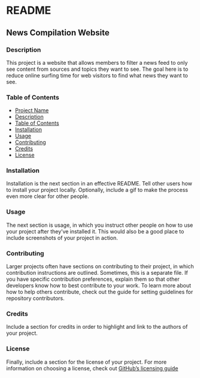 # README

<a name="title"></a>
## News Compilation Website

<a name="desc"></a>
### Description

This project is a website that allows members to filter a news feed to only see content from sources and topics they want to see. 
The goal here is to reduce online surfing time for web visitors to find what news they want to see.

<a name="table"></a>
### Table of Contents
* [Project Name](#title)
* [Description](#desc)
* [Table of Contents](#table)
* [Installation](#install)
* [Usage](#use)
* [Contributing](#cont)
* [Credits](#cred)
* [License](#license)

<a name="install"></a>
### Installation

Installation is the next section in an effective README. Tell other users how to install your project locally. 
Optionally, include a gif to make the process even more clear for other people.

<a name="use"></a>
### Usage

The next section is usage, in which you instruct other people on how to use your project after they’ve installed 
it. This would also be a good place to include screenshots of your project in action.

<a name="cont"></a>
### Contributing

Larger projects often have sections on contributing to their project, in which contribution instructions are outlined. 
Sometimes, this is a separate file. If you have specific contribution preferences, explain them so that other developers 
know how to best contribute to your work. To learn more about how to help others contribute, check out the guide for 
setting guidelines for repository contributors.

<a name="cred"></a>
### Credits

Include a section for credits in order to highlight and link to the authors of your project.

<a name="licence"></a>
### License

Finally, include a section for the license of your project. For more information on choosing a license, 
check out [GitHub’s licensing guide](https://choosealicense.com/)
